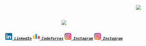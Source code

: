 <img align="right" src="https://visitor-badge.laobi.icu/badge?page_id=arvindsrathore.kingsenior&left_color=red&right_color=yellow">

<h1 align="center">
  <a href="https://git.io/typing-svg">
    <img src="https://readme-typing-svg.herokuapp.com/?lines=Hii,+There!+👋;Arvind+SR+Here....;Feels+good+to+meet+you!!&center=true&size=30">
  </a>
</h1>

<h5 align="center">
  <code><a href="https://www.linkedin.com/in/arvindsinghrathore212002/" title="LinkedIn Profile"><img width="22" src="images/linkedin.svg"> LinkedIn</a></code>
  <code><a href="https://codeforces.com/profile/kingsenior" title="Codeforces Profile"><img width="22" src="images/code-forces.svg"> Codeforces</a></code>
  <code><a href="https://www.instagram.com/kng_sr/" title="Instagram Profile"><img width="22" src="images/instagram.svg"> Instagram</a></code>  
  <code><a href="https://www.instagram.com/kng_sr/" title="Instagram Profile"><img width="22" src="images/instagram.svg"> Instagram</a></code>
</h5>
<br>
<!--
---



### Now Playing 🎧

[![Spotify](https://github-readme-remake.vercel.app/api/spotify)](https://open.spotify.com/user/mr5jgbqp3jw221j271iz2nix9)
<br/>
---


**arvindsrathore/arvindsrathore** is a ✨ _special_ ✨ repository because its `README.md` (this file) appears on your GitHub profile.

Here are some ideas to get you started:

- 🔭 I’m currently working on ...
- 🌱 I’m currently learning ...
- 👯 I’m looking to collaborate on ...
- 🤔 I’m looking for help with ...
- 💬 Ask me about ...
- 📫 How to reach me: ...
- 😄 Pronouns: ...
- ⚡ Fun fact: ...
-->
